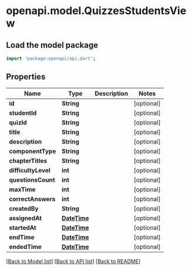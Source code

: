 # openapi.model.QuizzesStudentsView

## Load the model package
```dart
import 'package:openapi/api.dart';
```

## Properties
Name | Type | Description | Notes
------------ | ------------- | ------------- | -------------
**id** | **String** |  | [optional] 
**studentId** | **String** |  | [optional] 
**quizId** | **String** |  | [optional] 
**title** | **String** |  | [optional] 
**description** | **String** |  | [optional] 
**componentType** | **String** |  | [optional] 
**chapterTitles** | **String** |  | [optional] 
**difficultyLevel** | **int** |  | [optional] 
**questionsCount** | **int** |  | [optional] 
**maxTime** | **int** |  | [optional] 
**correctAnswers** | **int** |  | [optional] 
**createdBy** | **String** |  | [optional] 
**assignedAt** | [**DateTime**](DateTime.md) |  | [optional] 
**startedAt** | [**DateTime**](DateTime.md) |  | [optional] 
**endTime** | [**DateTime**](DateTime.md) |  | [optional] 
**endedTime** | [**DateTime**](DateTime.md) |  | [optional] 

[[Back to Model list]](../README.md#documentation-for-models) [[Back to API list]](../README.md#documentation-for-api-endpoints) [[Back to README]](../README.md)


